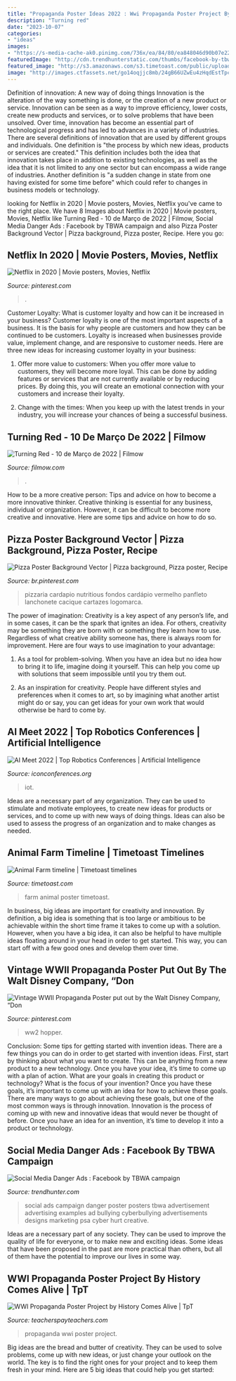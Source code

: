 ```yaml
---
title: "Propaganda Poster Ideas 2022 : Wwi Propaganda Poster Project By History Comes Alive"
description: "Turning red"
date: "2023-10-07"
categories:
- "ideas"
images:
- "https://s-media-cache-ak0.pinimg.com/736x/ea/84/80/ea848046d90b07e228cb8e19f8886b3f.jpg"
featuredImage: "http://cdn.trendhunterstatic.com/thumbs/facebook-by-tbwa-campaign.jpeg"
featured_image: "http://s3.amazonaws.com/s3.timetoast.com/public/uploads/photos/2766673/Animal_Farm_Poster.jpg?1344919650"
image: "http://images.ctfassets.net/go14oqjjc8mb/24gB66UZwEu4zHqdEstTpc/a00572708080ed182faf7053d3bf57a5/AI_new.jpg"
---
```



Definition of innovation: A new way of doing things
Innovation is the alteration of the way something is done, or the creation of a new product or service. Innovation can be seen as a way to improve efficiency, lower costs, create new products and services, or to solve problems that have been unsolved. Over time, innovation has become an essential part of technological progress and has led to advances in a variety of industries.
There are several definitions of innovation that are used by different groups and individuals. One definition is "the process by which new ideas, products or services are created." This definition includes both the idea that innovation takes place in addition to existing technologies, as well as the idea that it is not limited to any one sector but can encompass a wide range of industries. Another definition is "a sudden change in state from one having existed for some time before" which could refer to changes in business models or technology.

	

		
looking for Netflix in 2020 | Movie posters, Movies, Netflix you've came to the right place. We have 8 Images about Netflix in 2020 | Movie posters, Movies, Netflix like Turning Red - 10 de Março de 2022 | Filmow, Social Media Danger Ads : Facebook by TBWA campaign and also Pizza Poster Background Vector | Pizza background, Pizza poster, Recipe. Here you go:
		
    
## Netflix In 2020 | Movie Posters, Movies, Netflix

<img loading=lazy src="https://i.pinimg.com/736x/0b/71/f7/0b71f71e076b090bc935b812054b1326.jpg" onerror="this.onerror=null;this.src='https://tse2.mm.bing.net/th?id=OIP.8-ripV2Zx3cT_5W-Uf0WPQAAAA&amp;pid=15.1';" alt="Netflix in 2020 | Movie posters, Movies, Netflix">

_Source: pinterest.com_

>. 

	

Customer Loyalty: What is customer loyalty and how can it be increased in your business?
Customer loyalty is one of the most important aspects of a business. It is the basis for why people are customers and how they can be continued to be customers. Loyalty is increased when businesses provide value, implement change, and are responsive to customer needs. Here are three new ideas for increasing customer loyalty in your business:
1. Offer more value to customers: When you offer more value to customers, they will become more loyal. This can be done by adding features or services that are not currently available or by reducing prices. By doing this, you will create an emotional connection with your customers and increase their loyalty.

2. Change with the times: When you keep up with the latest trends in your industry, you will increase your chances of being a successful business.

    
## Turning Red - 10 De Março De 2022 | Filmow

<img loading=lazy src="https://media.fstatic.com/zbilqadH-uaFh3iOrE7rt_7Uy9E=/195x289/smart/media/movies/covers/2020/12/Turning-Red.jpg" onerror="this.onerror=null;this.src='https://tse1.mm.bing.net/th?id=OIP.5u8_brGjJv2hugwN_CpJLAAAAA&amp;pid=15.1';" alt="Turning Red - 10 de Março de 2022 | Filmow">

_Source: filmow.com_

>. 

	

How to be a more creative person: Tips and advice on how to become a more innovative thinker.
Creative thinking is essential for any business, individual or organization. However, it can be difficult to become more creative and innovative. Here are some tips and advice on how to do so.

    
## Pizza Poster Background Vector | Pizza Background, Pizza Poster, Recipe

<img loading=lazy src="https://i.pinimg.com/736x/2d/a3/4d/2da34d5ff19adacf25ab04c2c1eef472.jpg" onerror="this.onerror=null;this.src='https://tse2.mm.bing.net/th?id=OIP.bJZW39OScrS5Cq7zvTPY8QHaLH&amp;pid=15.1';" alt="Pizza Poster Background Vector | Pizza background, Pizza poster, Recipe">

_Source: br.pinterest.com_

>pizzaria cardapio nutritious fondos cardápio vermelho panfleto lanchonete cacique cartazes logomarca. 

	

The power of imagination:
Creativity is a key aspect of any person’s life, and in some cases, it can be the spark that ignites an idea. For others, creativity may be something they are born with or something they learn how to use. Regardless of what creative ability someone has, there is always room for improvement. Here are four ways to use imagination to your advantage: 
1. As a tool for problem-solving. When you have an idea but no idea how to bring it to life, imagine doing it yourself. This can help you come up with solutions that seem impossible until you try them out.

2. As an inspiration for creativity. People have different styles and preferences when it comes to art, so by imagining what another artist might do or say, you can get ideas for your own work that would otherwise be hard to come by.

    
## AI Meet 2022 | Top Robotics Conferences | Artificial Intelligence

<img loading=lazy src="http://images.ctfassets.net/go14oqjjc8mb/24gB66UZwEu4zHqdEstTpc/a00572708080ed182faf7053d3bf57a5/AI_new.jpg" onerror="this.onerror=null;this.src='https://tse4.mm.bing.net/th?id=OIP.GZ2Ov1cnq9DUId8tINRj5AHaDt&amp;pid=15.1';" alt="AI Meet 2022 | Top Robotics Conferences | Artificial Intelligence">

_Source: iconconferences.org_

>iot. 

	

Ideas are a necessary part of any organization. They can be used to stimulate and motivate employees, to create new ideas for products or services, and to come up with new ways of doing things. Ideas can also be used to assess the progress of an organization and to make changes as needed.

    
## Animal Farm Timeline | Timetoast Timelines

<img loading=lazy src="http://s3.amazonaws.com/s3.timetoast.com/public/uploads/photos/2766673/Animal_Farm_Poster.jpg?1344919650" onerror="this.onerror=null;this.src='https://tse4.mm.bing.net/th?id=OIP.PImCokxO5ieOgNV8cLS46AAAAA&amp;pid=15.1';" alt="Animal Farm timeline | Timetoast timelines">

_Source: timetoast.com_

>farm animal poster timetoast. 

	

In business, big ideas are important for creativity and innovation. By definition, a big idea is something that is too large or ambitious to be achievable within the short time frame it takes to come up with a solution. However, when you have a big idea, it can also be helpful to have multiple ideas floating around in your head in order to get started. This way, you can start off with a few good ones and develop them over time.

    
## Vintage WWII Propaganda Poster Put Out By The Walt Disney Company, “Don

<img loading=lazy src="https://s-media-cache-ak0.pinimg.com/736x/ea/84/80/ea848046d90b07e228cb8e19f8886b3f.jpg" onerror="this.onerror=null;this.src='https://tse1.mm.bing.net/th?id=OIP.1wfceIPqsRLscQoAwdpRIAHaKJ&amp;pid=15.1';" alt="Vintage WWII Propaganda Poster put out by the Walt Disney Company, “Don">

_Source: pinterest.com_

>ww2 hopper. 

	

Conclusion: Some tips for getting started with invention ideas.
There are a few things you can do in order to get started with invention ideas. First, start by thinking about what you want to create. This can be anything from a new product to a new technology. Once you have your idea, it’s time to come up with a plan of action. What are your goals in creating this product or technology? What is the focus of your invention? Once you have these goals, it’s important to come up with an idea for how to achieve these goals. There are many ways to go about achieving these goals, but one of the most common ways is through innovation. Innovation is the process of coming up with new and innovative ideas that would never be thought of before. Once you have an idea for an invention, it’s time to develop it into a product or technology.

    
## Social Media Danger Ads : Facebook By TBWA Campaign

<img loading=lazy src="http://cdn.trendhunterstatic.com/thumbs/facebook-by-tbwa-campaign.jpeg" onerror="this.onerror=null;this.src='https://tse1.mm.bing.net/th?id=OIP.3MOCrZ7fzQyx0GSC_1FB-AHaLp&amp;pid=15.1';" alt="Social Media Danger Ads : Facebook by TBWA campaign">

_Source: trendhunter.com_

>social ads campaign danger poster posters tbwa advertisement advertising examples ad bullying cyberbullying advertisements designs marketing psa cyber hurt creative. 

	

Ideas are a necessary part of any society. They can be used to improve the quality of life for everyone, or to make new and exciting ideas. Some ideas that have been proposed in the past are more practical than others, but all of them have the potential to improve our lives in some way.

    
## WWI Propaganda Poster Project By History Comes Alive | TpT

<img loading=lazy src="https://ecdn.teacherspayteachers.com/thumbitem/WWI-Propaganda-Poster-Project-3528448-1512551644/original-3528448-1.jpg" onerror="this.onerror=null;this.src='https://tse2.mm.bing.net/th?id=OIP.0Ft0EDbpSRJzSW8g4REiWwAAAA&amp;pid=15.1';" alt="WWI Propaganda Poster Project by History Comes Alive | TpT">

_Source: teacherspayteachers.com_

>propaganda wwi poster project. 

	

Big ideas are the bread and butter of creativity. They can be used to solve problems, come up with new ideas, or just change your outlook on the world. The key is to find the right ones for your project and to keep them fresh in your mind. Here are 5 big ideas that could help you get started: 

